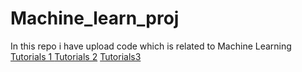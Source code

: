 # Machine_learn_proj
In this repo i have upload code which is related to Machine Learning 
<a href="https://www.geeksforgeeks.org/machine-learning-algorithms/">Tutorials 1 </a>
<a href="https://www.educative.io/blog/scikit-learn-cheat-sheet-classification-regression-methods">Tutorials 2</a>
<a href="https://www.turing.com/kb/scikit-learn-cheatsheet-methods-for-classification-and-regression">Tutorials3</a>
